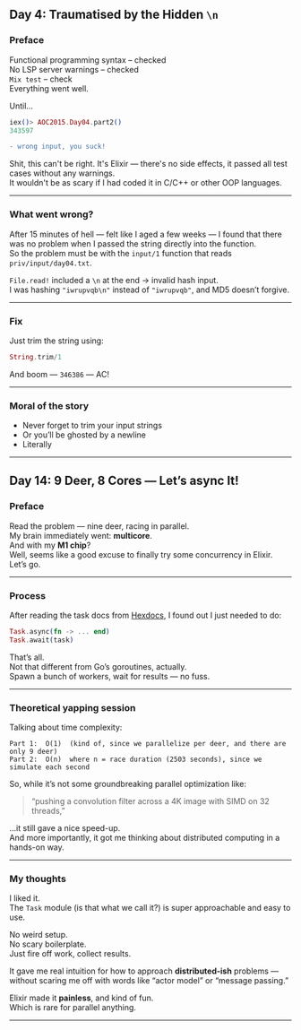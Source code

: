 ## Day 4: Traumatised by the Hidden `\n`

### Preface

Functional programming syntax – checked  
No LSP server warnings – checked  
`Mix test` – check  
Everything went well.

Until...

```elixir
iex()> AOC2015.Day04.part2()
343597
```

```diff
- wrong input, you suck!
```

Shit, this can't be right. It's Elixir — there's no side effects, it passed all test cases without any warnings.  
It wouldn't be as scary if I had coded it in C/C++ or other OOP languages.

---

### What went wrong?

After 15 minutes of hell — felt like I aged a few weeks — I found that there was no problem when I passed the string directly into the function.  
So the problem must be with the `input/1` function that reads `priv/input/day04.txt`.

`File.read!` included a `\n` at the end → invalid hash input.  
I was hashing `"iwrupvqb\n"` instead of `"iwrupvqb"`, and MD5 doesn’t forgive.

---

### Fix

Just trim the string using:

```elixir
String.trim/1
```

And boom — `346386` — AC!

---

### Moral of the story

* Never forget to trim your input strings  
* Or you’ll be ghosted by a newline  
* Literally


---


## Day 14: 9 Deer, 8 Cores — Let’s async It!

### Preface

Read the problem — nine deer, racing in parallel.  
My brain immediately went: **multicore**.  
And with my **M1 chip**?  
Well, seems like a good excuse to finally try some concurrency in Elixir.  
Let’s go.

---

### Process

After reading the task docs from [Hexdocs](https://hexdocs.pm/elixir/1.12/Task.html), I found out I just needed to do:

```elixir
Task.async(fn -> ... end)
Task.await(task)
```

That’s all.  
Not that different from Go’s goroutines, actually.  
Spawn a bunch of workers, wait for results — no fuss.

---

### Theoretical yapping session

Talking about time complexity:

```
Part 1:  O(1)  (kind of, since we parallelize per deer, and there are only 9 deer)
Part 2:  O(n)  where n = race duration (2503 seconds), since we simulate each second
```

So, while it’s not some groundbreaking parallel optimization like:

> “pushing a convolution filter across a 4K image with SIMD on 32 threads,”

…it still gave a nice speed-up.  
And more importantly, it got me thinking about distributed computing in a hands-on way.

---

### My thoughts

I liked it.  
The `Task` module (is that what we call it?) is super approachable and easy to use.

No weird setup.  
No scary boilerplate.  
Just fire off work, collect results.

It gave me real intuition for how to approach **distributed-ish** problems —  
without scaring me off with words like “actor model” or “message passing.”

Elixir made it **painless**, and kind of fun.  
Which is rare for parallel anything.

---
